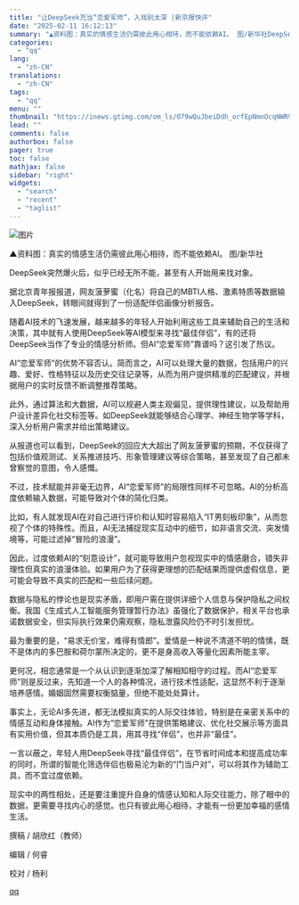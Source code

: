 ```yaml
---
title: "让DeepSeek充当“恋爱军师”，入戏别太深 |新京报快评"
date: "2025-02-11 16:12:13"
summary: "▲资料图：真实的情感生活仍需彼此用心相待，而不能依赖AI。 图/新华社DeepSeek突然爆火后，似..."
categories:
  - "qq"
lang:
  - "zh-CN"
translations:
  - "zh-CN"
tags:
  - "qq"
menu: ""
thumbnail: "https://inews.gtimg.com/om_ls/O79wQuJbeiDdh_orfEpNmnOcqNWRVLVQZB2J-cKixSek4AA_640360/0"
lead: ""
comments: false
authorbox: false
pager: true
toc: false
mathjax: false
sidebar: "right"
widgets:
  - "search"
  - "recent"
  - "taglist"
---
```


![图片](https://inews.gtimg.com/om_bt/OpxCQWt0U9kPUfB6KD_CMq9KDrURAOjOaA7xBbfqhPP8UAA/641)

▲资料图：真实的情感生活仍需彼此用心相待，而不能依赖AI。 图/新华社  


DeepSeek突然爆火后，似乎已经无所不能，甚至有人开始用来找对象。

据北京青年报报道，网友菠萝蜜（化名）将自己的MBTI人格、激素特质等数据输入DeepSeek，转眼间就得到了一份适配伴侣画像分析报告。

随着AI技术的飞速发展，越来越多的年轻人开始利用这些工具来辅助自己的生活和决策，其中就有人使用DeepSeek等AI模型来寻找“最佳伴侣”，有的还将DeepSeek当作了专业的情感分析师。但AI“恋爱军师”靠谱吗？这引发了热议。

AI“恋爱军师”的优势不容否认。简而言之，AI可以处理大量的数据，包括用户的兴趣、爱好、性格特征以及历史交往记录等，从而为用户提供精准的匹配建议，并根据用户的实时反馈不断调整推荐策略。

此外，通过算法和大数据，AI可以规避人类主观偏见，提供理性建议，以及帮助用户设计差异化社交标签等。如DeepSeek就能够结合心理学、神经生物学等学科，深入分析用户需求并给出策略建议。

从报道也可以看到，DeepSeek的回应大大超出了网友菠萝蜜的预期，不仅获得了包括价值观测试、关系推进技巧、形象管理建议等综合策略，甚至发现了自己都未曾察觉的意图，令人感慨。

不过，技术赋能并非毫无边界，AI“恋爱军师”的局限性同样不可忽略。AI的分析高度依赖输入数据，可能导致对个体的简化归类。

比如，有人就发现AI在对自己进行评价和认知时容易陷入“IT男刻板印象”，从而忽视了个体的特殊性。而且，AI无法捕捉现实互动中的细节，如非语言交流、突发情境等，可能过滤掉“冒险的浪漫”。

因此，过度依赖AI的“刻意设计”，就可能导致用户忽视现实中的情感磨合，错失非理性但真实的浪漫体验。如果用户为了获得更理想的匹配结果而提供虚假信息，更可能会导致不真实的匹配和一些后续问题。

数据与隐私的悖论也是现实矛盾，即用户需在提供详细个人信息与保护隐私之间权衡。我国《生成式人工智能服务管理暂行办法》虽强化了数据保护，相关平台也承诺数据安全，但实际执行效果仍需观察，隐私泄露风险仍不时引发担忧。

最为重要的是，“易求无价宝，难得有情郎”。爱情是一种说不清道不明的情愫，既不是体内的多巴胺和荷尔蒙所决定的，更不是身高收入等量化因素所能主宰。

更何况，相恋通常是一个从认识到逐渐加深了解相知相守的过程。而AI“恋爱军师”则是反过来，先知道一个人的各种情况，进行技术性适配，这显然不利于逐渐培养感情。婚姻固然需要权衡掂量，但绝不能处处算计。

事实上，无论AI多先进，都无法模拟真实的人际交往体验，特别是在亲密关系中的情感互动和身体接触。AI作为“恋爱军师”在提供策略建议、优化社交展示等方面具有实用价值，但其本质仍是工具，用其寻找“伴侣”，也并非“最佳”。

一言以蔽之，年轻人用DeepSeek寻找“最佳伴侣”，在节省时间成本和提高成功率的同时，所谓的智能化筛选伴侣也极易沦为新的“门当户对”，可以将其作为辅助工具，而不宜过度依赖。

现实中的两性相处，还是要注重提升自身的情感认知和人际交往能力，除了眼中的数据，更需要寻找内心的感觉。也只有彼此用心相待，才能有一份更加幸福的感情生活。

撰稿 / 胡欣红（教师）

编辑 / 何睿

校对 / 杨利

[qq](https://new.qq.com/rain/a/20250211A05WF900)
